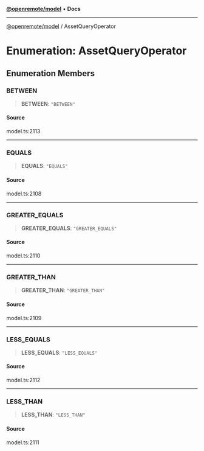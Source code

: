 [**@openremote/model**](../README.md) • **Docs**

***

[@openremote/model](../globals.md) / AssetQueryOperator

# Enumeration: AssetQueryOperator

## Enumeration Members

### BETWEEN

> **BETWEEN**: `"BETWEEN"`

#### Source

model.ts:2113

***

### EQUALS

> **EQUALS**: `"EQUALS"`

#### Source

model.ts:2108

***

### GREATER\_EQUALS

> **GREATER\_EQUALS**: `"GREATER_EQUALS"`

#### Source

model.ts:2110

***

### GREATER\_THAN

> **GREATER\_THAN**: `"GREATER_THAN"`

#### Source

model.ts:2109

***

### LESS\_EQUALS

> **LESS\_EQUALS**: `"LESS_EQUALS"`

#### Source

model.ts:2112

***

### LESS\_THAN

> **LESS\_THAN**: `"LESS_THAN"`

#### Source

model.ts:2111
